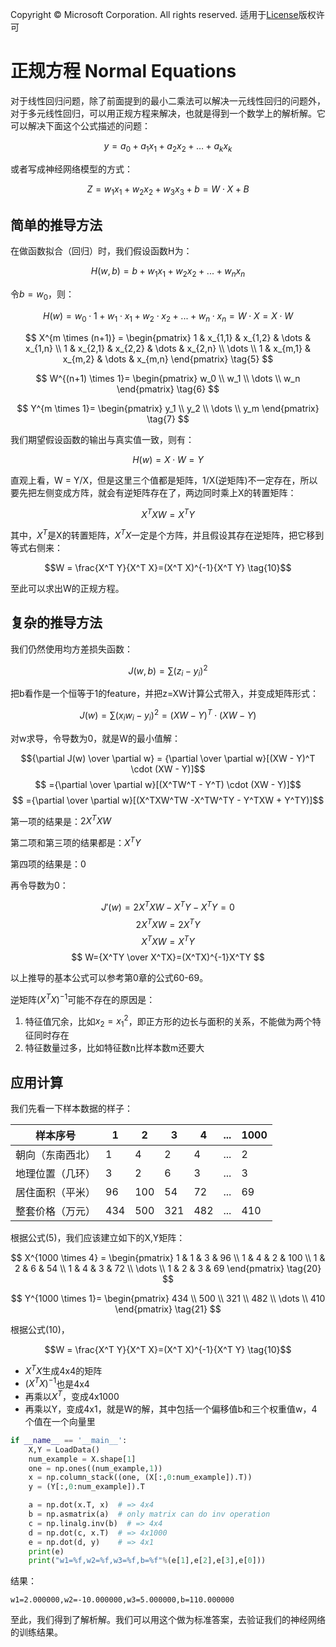 Copyright © Microsoft Corporation. All rights reserved.
  适用于[License](https://github.com/Microsoft/ai-edu/blob/master/LICENSE.md)版权许可
  
# 正规方程 Normal Equations

对于线性回归问题，除了前面提到的最小二乘法可以解决一元线性回归的问题外，对于多元线性回归，可以用正规方程来解决，也就是得到一个数学上的解析解。它可以解决下面这个公式描述的问题：

$$y=a_0+a_1x_1+a_2x_2+\dots+a_kx_k \tag{1}$$

或者写成神经网络模型的方式：

$$ 
Z = w_1x_1+w_2x_2+w_3x_3+b = W \cdot X + B \tag{2}
$$


## 简单的推导方法

在做函数拟合（回归）时，我们假设函数H为：

$$H(w,b) = b + w_1x_1+w_2x_2+...+w_nx_n \tag{3}$$

令$b=w_0$，则：

$$H(w) = w_0 \cdot 1 + w_1 \cdot x_1+w_2 \cdot x_2+...+w_n \cdot x_n = W \cdot X = X \cdot W \tag{4}$$

$$
X^{m \times (n+1)} = 
\begin{pmatrix} 
1 & x_{1,1} & x_{1,2} & \dots & x_{1,n} \\
1 & x_{2,1} & x_{2,2} & \dots & x_{2,n} \\
\dots \\
1 & x_{m,1} & x_{m,2} & \dots & x_{m,n}
\end{pmatrix} \tag{5}
$$

$$
W^{(n+1) \times 1}= \begin{pmatrix}
w_0 \\
w_1 \\
\dots \\
 w_n
\end{pmatrix}  \tag{6}
$$


$$
Y^{m \times 1}= \begin{pmatrix}
y_1 \\
y_2 \\
\dots \\
y_m
\end{pmatrix}  \tag{7}
$$

我们期望假设函数的输出与真实值一致，则有：

$$H(w) = X \cdot W = Y \tag{8}$$

直观上看，W = Y/X，但是这里三个值都是矩阵，1/X(逆矩阵)不一定存在，所以要先把左侧变成方阵，就会有逆矩阵存在了，两边同时乘上X的转置矩阵：

$$X^T X W = X^T Y \tag{9}$$

其中，$X^T$是X的转置矩阵，$X^T X$一定是个方阵，并且假设其存在逆矩阵，把它移到等式右侧来：

$$W = \frac{X^T Y}{X^T X}=(X^T X)^{-1}{X^T Y} \tag{10}$$

至此可以求出W的正规方程。

## 复杂的推导方法

我们仍然使用均方差损失函数：

$$J(w,b) = \sum (z_i - y_i)^2$$

把b看作是一个恒等于1的feature，并把z=XW计算公式带入，并变成矩阵形式：

$$J(w) = \sum (x_i w_i -y_i)^2=(XW - Y)^T \cdot (XW - Y)$$

对w求导，令导数为0，就是W的最小值解：

$${\partial J(w) \over \partial w} = {\partial \over \partial w}[(XW - Y)^T \cdot (XW - Y)]$$$$
={\partial \over \partial w}[(X^TW^T - Y^T) \cdot (XW - Y)]$$$$
={\partial \over \partial w}[(X^TXW^TW -X^TW^TY - Y^TXW + Y^TY)]$$

第一项的结果是：$2X^TXW$

第二项和第三项的结果都是：$X^TY$

第四项的结果是：0

再令导数为0：

$$
J'(w)=2X^TXW -X^TY - X^TY=0$$$$
2X^TXW = 2X^TY $$$$
X^TXW = X^TY $$$$
W={X^TY \over X^TX}=(X^TX)^{-1}X^TY
$$

以上推导的基本公式可以参考第0章的公式60-69。

逆矩阵$(X^TX)^{-1}$可能不存在的原因是：
1. 特征值冗余，比如$x_2=x^2_1$，即正方形的边长与面积的关系，不能做为两个特征同时存在
2. 特征数量过多，比如特征数n比样本数m还要大

## 应用计算

我们先看一下样本数据的样子：

|样本序号|1|2|3|4|...|1000|
|---|---|----|---|--|--|--|
|朝向（东南西北）|1|4|2|4|...|2|
|地理位置（几环）|3|2|6|3|...|3|
|居住面积（平米）|96|100|54|72|...|69|
|整套价格（万元）|434|500|321|482|...|410|

根据公式(5)，我们应该建立如下的X,Y矩阵：

$$
X^{1000 \times 4} = \begin{pmatrix} 
1 & 1 & 3 & 96 \\
1 & 4 & 2 & 100 \\
1 & 2 & 6 & 54 \\
1 & 4 & 3 & 72 \\
\dots \\
1 & 2 & 3 & 69
\end{pmatrix} \tag{20}
$$

$$
Y^{1000 \times 1}= \begin{pmatrix}
434 \\
500 \\
321 \\
482 \\
\dots \\
410
\end{pmatrix}  \tag{21}
$$

根据公式(10)，

$$W = \frac{X^T Y}{X^T X}=(X^T X)^{-1}{X^T Y} \tag{10}$$

- $X^TX$生成4x4的矩阵
- $(X^TX)^{-1}$也是4x4
- 再乘以$X^T$，变成4x1000
- 再乘以Y，变成4x1，就是W的解，其中包括一个偏移值b和三个权重值w，4个值在一个向量里

```Python
if __name__ == '__main__':
    X,Y = LoadData()
    num_example = X.shape[1]
    one = np.ones((num_example,1))
    x = np.column_stack((one, (X[:,0:num_example]).T))
    y = (Y[:,0:num_example]).T

    a = np.dot(x.T, x)  # => 4x4
    b = np.asmatrix(a)  # only matrix can do inv operation
    c = np.linalg.inv(b)  # => 4x4
    d = np.dot(c, x.T)  # => 4x1000
    e = np.dot(d, y)    # => 4x1
    print(e)
    print("w1=%f,w2=%f,w3=%f,b=%f"%(e[1],e[2],e[3],e[0]))
```
结果：
```
w1=2.000000,w2=-10.000000,w3=5.000000,b=110.000000
```
至此，我们得到了解析解。我们可以用这个做为标准答案，去验证我们的神经网络的训练结果。


